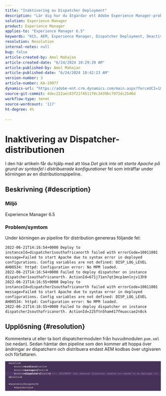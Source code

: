 ```yaml
---
title: "Inaktivering av Dispatcher Deployment"
description: "Lär dig hur du åtgärdar ett Adobe Experience Manager-problem där ett fel inträffar vid körning av distributionspipeline."
solution: Experience Manager
product: Experience Manager
applies-to: "Experience Manager 6.5"
keywords: "KCS, AEM, Experience Manager, Dispatcher Deployment, Deactivation"
resolution: Resolution
internal-notes: null
bug: false
article-created-by: Amol Mahajan
article-created-date: "6/24/2024 10:29:39 AM"
article-published-by: Amol Mahajan
article-published-date: "6/24/2024 10:42:23 AM"
version-number: 3
article-number: KA-19977
dynamics-url: "https://adobe-ent.crm.dynamics.com/main.aspx?forceUCI=1&pagetype=entityrecord&etn=knowledgearticle&id=64f7c7a8-1432-ef11-840a-6045bd0298d4"
source-git-commit: 4dec222aec83f21f4511f0c3439bc7972dc2b46d
workflow-type: tm+mt
source-wordcount: '117'
ht-degree: 4%

---
```


# Inaktivering av Dispatcher-distributionen


I den här artikeln får du hjälp med att lösa *Det gick inte att starta Apache på grund av syntaxfel i distribuerade konfigurationer* fel som inträffar under körningen av en distributionspipeline.

## Beskrivning {#description}


### <b>Miljö</b>

Experience Manager 6.5



### <b>Problem/symtom</b>

Under körningen av pipeline för distribution genereras följande fel:



```
2022-06-21T14:16:54+0000 Deploy to instanceId=dispatcher1southafricanorth failed with errorCode=10011001 message=Failed to start Apache due to syntax error in deployed configurations. Config variables are not defined: DISP_LOG_LEVEL AH00534: httpd: Configuration error: No MPM loaded.
2022-06-21T14:16:54+0000 Failed to deploy dispatcher on instance dispatcher1southafricanorth. ActionId=671j71en7qt3mcp1mnlnjv13h9
2022-06-21T14:16:55+0000 Deploy to instanceId=dispatcher2southafricanorth failed with errorCode=10011001 message=Failed to start Apache due to syntax error in deployed configurations. Config variables are not defined: DISP_LOG_LEVEL AH00534: httpd: Configuration error: No MPM loaded.
2022-06-21T14:16:55+0000 Failed to deploy dispatcher on instance dispatcher2southafricanorth. ActionId=225ftn5ham417fmuaccae2n8ck
```




## Upplösning {#resolution}


Kommentera ut eller ta bort dispatchermodulen från huvudmodulen `pom.xml` (se nedan). Sedan hämtar den pipeline som den kommer att hoppa över ändringar av dispatchern och distribuera endast AEM kodbas över utgivaren och författaren.

![](assets/9dee138f-ccf7-ec11-bb3d-000d3a5b0558.png)
